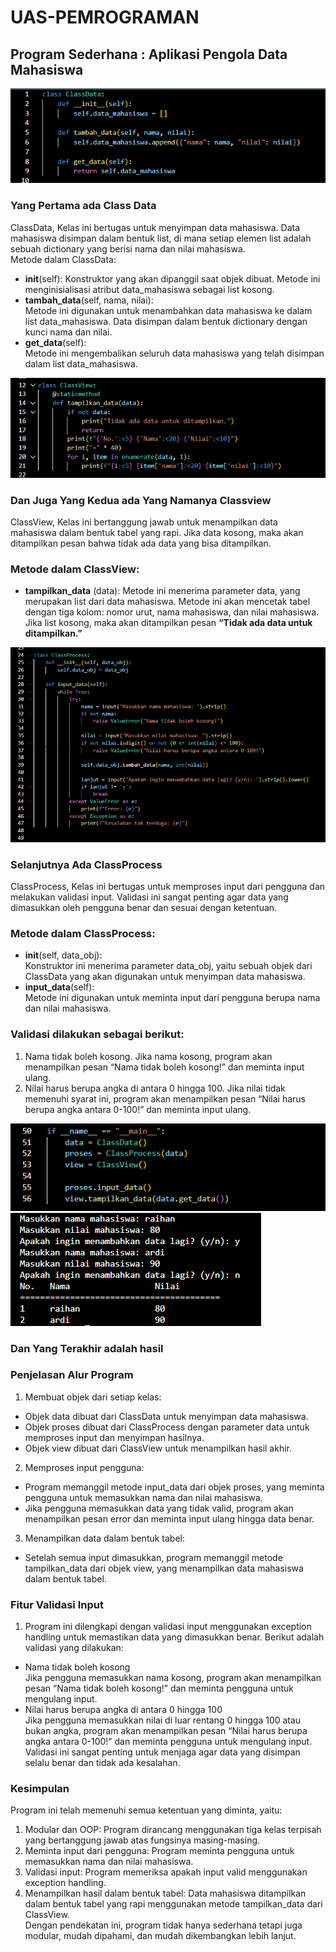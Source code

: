 # UAS-PEMROGRAMAN

## Program Sederhana : Aplikasi Pengola Data Mahasiswa   
![Gambar1](https://github.com/Raihanardiansyah/UAS-P/blob/main/ss/Screenshot%202025-01-06%20055706.png?raw=true)   
### Yang Pertama ada Class Data   
ClassData, Kelas ini bertugas untuk menyimpan data mahasiswa. Data mahasiswa disimpan dalam bentuk list, di mana setiap elemen list adalah sebuah dictionary yang berisi nama dan nilai mahasiswa.   
Metode dalam ClassData:   
- __init__(self):
Konstruktor yang akan dipanggil saat objek dibuat. Metode ini menginisialisasi atribut data_mahasiswa sebagai list kosong.   
- __tambah_data__(self, nama, nilai):   
Metode ini digunakan untuk menambahkan data mahasiswa ke dalam list data_mahasiswa. Data disimpan dalam bentuk dictionary dengan kunci nama dan nilai.   
- __get_data__(self):   
Metode ini mengembalikan seluruh data mahasiswa yang telah disimpan dalam list data_mahasiswa.   

![Gambar2](https://github.com/Raihanardiansyah/UAS-P/blob/main/ss/Screenshot%202025-01-06%20055715.png?raw=true)   
### Dan Juga Yang Kedua ada Yang Namanya Classview   
ClassView, Kelas ini bertanggung jawab untuk menampilkan data mahasiswa dalam bentuk tabel yang rapi. Jika data kosong, maka akan ditampilkan pesan bahwa tidak ada data yang bisa ditampilkan.   
### Metode dalam ClassView:   
- __tampilkan_data__ (data):
Metode ini menerima parameter data, yang merupakan list dari data mahasiswa.
Metode ini akan mencetak tabel dengan tiga kolom: nomor urut, nama mahasiswa, dan nilai mahasiswa. Jika list kosong, maka akan ditampilkan pesan __“Tidak ada data untuk ditampilkan.”__

![Gambar3](https://github.com/Raihanardiansyah/UAS-P/blob/main/ss/Screenshot%202025-01-06%20055725.png?raw=true)
### Selanjutnya Ada ClassProcess   
ClassProcess, Kelas ini bertugas untuk memproses input dari pengguna dan melakukan validasi input. Validasi ini sangat penting agar data yang dimasukkan oleh pengguna benar dan sesuai dengan ketentuan.   
### Metode dalam ClassProcess:
- __init__(self, data_obj):   
Konstruktor ini menerima parameter data_obj, yaitu sebuah objek dari ClassData yang akan digunakan untuk menyimpan data mahasiswa.   
- __input_data__(self):   
Metode ini digunakan untuk meminta input dari pengguna berupa nama dan nilai mahasiswa.   
### Validasi dilakukan sebagai berikut:   
1. Nama tidak boleh kosong. Jika nama kosong, program akan menampilkan pesan “Nama tidak boleh kosong!” dan meminta input ulang.   
2. Nilai harus berupa angka di antara 0 hingga 100. Jika nilai tidak memenuhi syarat ini, program akan menampilkan pesan “Nilai harus berupa angka antara 0-100!” dan meminta input ulang.

![Gambar4](https://github.com/Raihanardiansyah/UAS-P/blob/main/ss/Screenshot%202025-01-06%20055739.png?raw=true)   
![Gambar5](https://github.com/Raihanardiansyah/UAS-P/blob/main/ss/Screenshot%202025-01-06%20055957.png?raw=true)   
### Dan Yang Terakhir adalah hasil   
### Penjelasan Alur Program
1. Membuat objek dari setiap kelas:   
- Objek data dibuat dari ClassData untuk menyimpan data mahasiswa.   
- Objek proses dibuat dari ClassProcess dengan parameter data untuk memproses input dan menyimpan hasilnya.   
- Objek view dibuat dari ClassView untuk menampilkan hasil akhir.   
2. Memproses input pengguna:   
- Program memanggil metode input_data dari objek proses, yang meminta pengguna untuk memasukkan nama dan nilai mahasiswa.   
- Jika pengguna memasukkan data yang tidak valid, program akan menampilkan pesan error dan meminta input ulang hingga data benar.   
3. Menampilkan data dalam bentuk tabel:   
- Setelah semua input dimasukkan, program memanggil metode tampilkan_data dari objek view, yang menampilkan data mahasiswa dalam bentuk tabel.

### Fitur Validasi Input   
1. Program ini dilengkapi dengan validasi input menggunakan exception handling untuk memastikan data yang dimasukkan benar. Berikut adalah validasi yang dilakukan:   
- Nama tidak boleh kosong   
Jika pengguna memasukkan nama kosong, program akan menampilkan pesan “Nama tidak boleh kosong!” dan meminta pengguna untuk mengulang input.   
- Nilai harus berupa angka di antara 0 hingga 100   
Jika pengguna memasukkan nilai di luar rentang 0 hingga 100 atau bukan angka, program akan menampilkan pesan “Nilai harus berupa angka antara 0-100!” dan meminta pengguna untuk mengulang input.   
Validasi ini sangat penting untuk menjaga agar data yang disimpan selalu benar dan tidak ada kesalahan.

### Kesimpulan
Program ini telah memenuhi semua ketentuan yang diminta, yaitu:   
1. Modular dan OOP: Program dirancang menggunakan tiga kelas terpisah yang bertanggung jawab atas fungsinya masing-masing.   
2. Meminta input dari pengguna: Program meminta pengguna untuk memasukkan nama dan nilai mahasiswa.   
3. Validasi input: Program memeriksa apakah input valid menggunakan exception handling.   
4. Menampilkan hasil dalam bentuk tabel: Data mahasiswa ditampilkan dalam bentuk tabel yang rapi menggunakan metode tampilkan_data dari ClassView.   
Dengan pendekatan ini, program tidak hanya sederhana tetapi juga modular, mudah dipahami, dan mudah dikembangkan lebih lanjut.   
